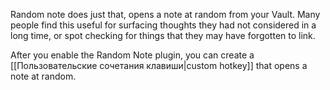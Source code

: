 Random note does just that, opens a note at random from your Vault. Many people find this useful for surfacing thoughts they had not considered in a long time, or spot checking for things that they may have forgotten to link.

After you enable the Random Note plugin, you can create a [[Пользовательские сочетания клавиши|custom hotkey]] that opens a note at random.